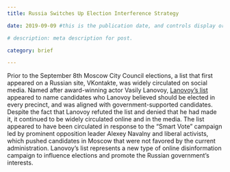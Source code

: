 ```yaml
---
title: Russia Switches Up Election Interference Strategy

date: 2019-09-09 #this is the publication date, and controls display order.

# description: meta description for post.

category: brief

---
```


Prior to the September 8th Moscow City Council elections, a list that first appeared on a Russian site, VKontakte, was widely circulated on social media. Named after award-winning actor Vasily Lanovoy, [Lanovoy’s list][l1] appeared to name candidates who Lanovoy believed should be elected in every precinct, and was aligned with government-supported candidates. Despite the fact that Lanovoy refuted the list and denied that he had made it, it continued to be widely circulated online and in the media. The list appeared to have been circulated in response to the “Smart Vote” campaign led by prominent opposition leader Alexey Navalny and liberal activists, which pushed candidates in Moscow that were not favored by the current administration. Lanovoy’s list represents a new type of online disinformation campaign to influence elections and promote the Russian government’s interests. 

[l1]: https://meduza.io/amp/en/feature/2019/09/09/troll-factories-so-2016?__twitter_impression=true
